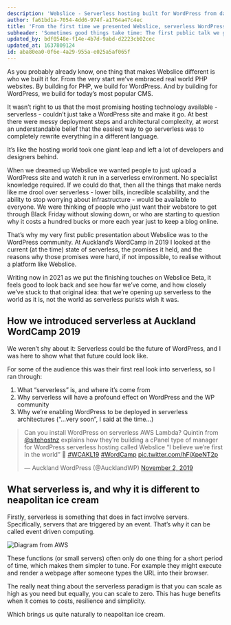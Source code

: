```yaml
---
description: 'Webslice - Serverless hosting built for WordPress from day 1'
author: fa61bd1a-7054-4dd6-974f-a1764a47c4ec
title: 'From the first time we presented Webslice, serverless WordPress was the dream'
subheader: 'Sometimes good things take time: The first public talk we gave about Webslice in 2019 presented a vision of WordPress sites deployed to serverless without complications.'
updated_by: bdf0548e-f14e-4b7d-9abd-d2223cb02cec
updated_at: 1637809124
id: aba80ea0-0f6e-4a29-955a-e025a5af065f
---
```

As you probably already know, one thing that makes Webslice different is who we built it for. From the very start we’ve embraced real world PHP websites. By building for PHP, we build for WordPress. And by building for WordPress, we build for today’s most popular CMS.

It wasn’t right to us that the most promising hosting technology available - serverless - couldn’t just take a WordPress site and make it go. At best there were messy deployment steps and architectural complexity, at worst an understandable belief that the easiest way to go serverless was to completely rewrite everything in a different language.

It’s like the hosting world took one giant leap and left a lot of developers and designers behind. 

When we dreamed up Webslice we wanted people to just upload a WordPress site and watch it run in a serverless environment. No specialist knowledge required. If we could do that, then all the things that make nerds like me drool over serverless - lower bills, incredible scalability, and the ability to stop worrying about infrastructure  - would be available to everyone. We were thinking of people who just want their webstore to get through Black Friday without slowing down, or who are starting to question why it costs a hundred bucks or more each year just to keep a blog online. 

That’s why my very first public presentation about Webslice was to the WordPress community. At Auckland’s WordCamp in 2019 I looked at the current (at the time) state of serverless, the promises it held, and the reasons why those promises were hard, if not impossible, to realise without a platform like Webslice.

Writing now in 2021 as we put the finishing touches on Webslice Beta, it feels good to look back and see how far we’ve come, and how closely we’ve stuck to that original idea: that we’re opening up serverless to the world as it is, not the world as serverless purists wish it was.

## How we introduced serverless at Auckland WordCamp 2019

We weren’t shy about it: Serverless could be the future of WordPress, and I was here to show what that future could look like.


For some of the audience this was their first real look into serverless, so I ran through:
1. What “serverless” is, and where it’s come from
2. Why serverless will have a profound effect on WordPress and the WP community
3. Why we’re enabling WordPress to be deployed in serverless architectures (“...very soon”, I said at the time…)

<blockquote class="twitter-tweet"><p lang="en" dir="ltr">Can you install WordPress on serverless AWS Lambda? Quintin from <a href="https://twitter.com/sitehostnz?ref_src=twsrc%5Etfw">@sitehostnz</a> explains how they’re building a cPanel type of manager for WordPress serverless hosting called Webslice “I believe we’re first in the world” 👏 <a href="https://twitter.com/hashtag/WCAKL19?src=hash&amp;ref_src=twsrc%5Etfw">#WCAKL19</a> <a href="https://twitter.com/hashtag/WordCamp?src=hash&amp;ref_src=twsrc%5Etfw">#WordCamp</a> <a href="https://t.co/hFjXpeNT2p">pic.twitter.com/hFjXpeNT2p</a></p>&mdash; Auckland WordPress (@AucklandWP) <a href="https://twitter.com/AucklandWP/status/1190768335773786113?ref_src=twsrc%5Etfw">November 2, 2019</a></blockquote> <script async src="https://platform.twitter.com/widgets.js" charset="utf-8"></script>

## What serverless is, and why it is different to neapolitan ice cream

Firstly, serverless is something that does in fact involve servers. Specifically, servers that are triggered by an event. That’s why it can be called event driven computing. 

![Diagram from AWS](/assets/aws-diagram.png)

These functions (or small servers) often only do one thing for a short period of time, which makes them simpler to tune. For example they might execute and render a webpage after someone types the URL into their browser.

The really neat thing about the serverless paradigm is that you can scale as high as you need but equally, you can scale to zero. This has huge benefits when it comes to costs, resilience and simplicity.

Which brings us quite naturally to neapolitan ice cream.